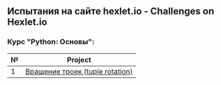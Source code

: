 ## Испытания на сайте hexlet.io - Challenges on Hexlet.io

### Курс "Python: Основы":

№   | Project |  
--- | --- | 
1 | [Вращение троек (tuple rotation)](https://github.com/HangeZoe/hexlet/blob/master/python-basics/tuple_rotation.py) 
